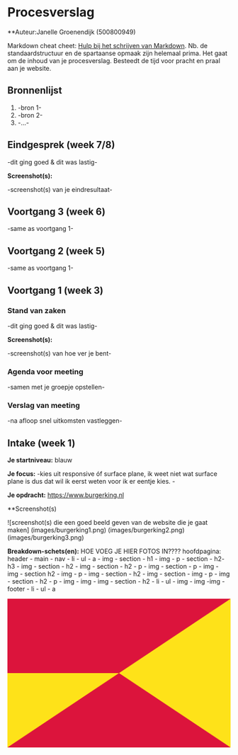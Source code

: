 # Procesverslag
**Auteur:Janelle Groenendijk (500800949)

Markdown cheat cheet: [Hulp bij het schrijven van Markdown](https://github.com/adam-p/markdown-here/wiki/Markdown-Cheatsheet). Nb. de standaardstructuur en de spartaanse opmaak zijn helemaal prima. Het gaat om de inhoud van je procesverslag. Besteedt de tijd voor pracht en praal aan je website.



## Bronnenlijst
1. -bron 1-
2. -bron 2-
3. -...-



## Eindgesprek (week 7/8)

-dit ging goed & dit was lastig-

**Screenshot(s):**

-screenshot(s) van je eindresultaat-



## Voortgang 3 (week 6)

-same as voortgang 1-



## Voortgang 2 (week 5)

-same as voortgang 1-



## Voortgang 1 (week 3)

### Stand van zaken

-dit ging goed & dit was lastig-

**Screenshot(s):**

-screenshot(s) van hoe ver je bent-

### Agenda voor meeting

-samen met je groepje opstellen-

### Verslag van meeting

-na afloop snel uitkomsten vastleggen-



## Intake (week 1)

**Je startniveau:** blauw

**Je focus:** -kies uit responsive óf surface plane, ik weet niet wat surface plane is dus dat wil ik eerst weten voor ik er eentje kies. -

**Je opdracht:** https://www.burgerking.nl 

**Screenshot(s)

![screenshot(s) die een goed beeld geven van de website die je gaat maken]
(images/burgerking1.png)
(images/burgerking2.png)
(images/burgerking3.png)

**Breakdown-schets(en):** HOE VOEG JE HIER FOTOS IN????
hoofdpagina: header - main - nav - li - ul - a - img - section - h1 - img - p - section - h2- h3 - img - section - h2 - img - section - h2 - p - img - section - p - img - img - section h2 - img - p - img - section - h2 - img - section - img - p - img - section - h2 - p - img - img - img - section - h2 - li - ul - img - img -img - footer - li - ul - a 

![-voorlopige breakdownschets(en) van een of beide pagina's van de site die je gaat maken-](images/dummy-image.svg)
